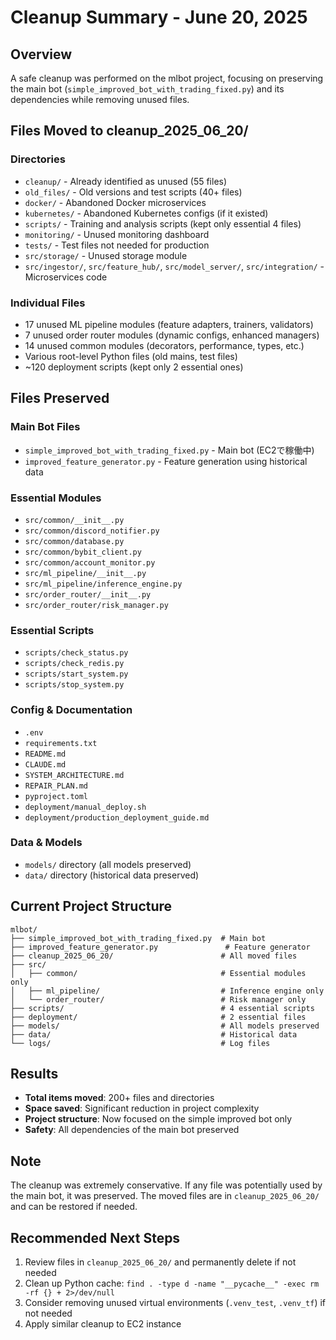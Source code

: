# Cleanup Summary - June 20, 2025

## Overview
A safe cleanup was performed on the mlbot project, focusing on preserving the main bot (`simple_improved_bot_with_trading_fixed.py`) and its dependencies while removing unused files.

## Files Moved to cleanup_2025_06_20/

### Directories
- `cleanup/` - Already identified as unused (55 files)
- `old_files/` - Old versions and test scripts (40+ files)
- `docker/` - Abandoned Docker microservices
- `kubernetes/` - Abandoned Kubernetes configs (if it existed)
- `scripts/` - Training and analysis scripts (kept only essential 4 files)
- `monitoring/` - Unused monitoring dashboard
- `tests/` - Test files not needed for production
- `src/storage/` - Unused storage module
- `src/ingestor/`, `src/feature_hub/`, `src/model_server/`, `src/integration/` - Microservices code

### Individual Files
- 17 unused ML pipeline modules (feature adapters, trainers, validators)
- 7 unused order router modules (dynamic configs, enhanced managers)
- 14 unused common modules (decorators, performance, types, etc.)
- Various root-level Python files (old mains, test files)
- ~120 deployment scripts (kept only 2 essential ones)

## Files Preserved

### Main Bot Files
- `simple_improved_bot_with_trading_fixed.py` - Main bot (EC2で稼働中)
- `improved_feature_generator.py` - Feature generation using historical data

### Essential Modules
- `src/common/__init__.py`
- `src/common/discord_notifier.py`
- `src/common/database.py`
- `src/common/bybit_client.py`
- `src/common/account_monitor.py`
- `src/ml_pipeline/__init__.py`
- `src/ml_pipeline/inference_engine.py`
- `src/order_router/__init__.py`
- `src/order_router/risk_manager.py`

### Essential Scripts
- `scripts/check_status.py`
- `scripts/check_redis.py`
- `scripts/start_system.py`
- `scripts/stop_system.py`

### Config & Documentation
- `.env`
- `requirements.txt`
- `README.md`
- `CLAUDE.md`
- `SYSTEM_ARCHITECTURE.md`
- `REPAIR_PLAN.md`
- `pyproject.toml`
- `deployment/manual_deploy.sh`
- `deployment/production_deployment_guide.md`

### Data & Models
- `models/` directory (all models preserved)
- `data/` directory (historical data preserved)

## Current Project Structure
```
mlbot/
├── simple_improved_bot_with_trading_fixed.py  # Main bot
├── improved_feature_generator.py               # Feature generator
├── cleanup_2025_06_20/                        # All moved files
├── src/
│   ├── common/                                # Essential modules only
│   ├── ml_pipeline/                           # Inference engine only
│   └── order_router/                          # Risk manager only
├── scripts/                                   # 4 essential scripts
├── deployment/                                # 2 essential files
├── models/                                    # All models preserved
├── data/                                      # Historical data
└── logs/                                      # Log files
```

## Results
- **Total items moved**: 200+ files and directories
- **Space saved**: Significant reduction in project complexity
- **Project structure**: Now focused on the simple improved bot only
- **Safety**: All dependencies of the main bot preserved

## Note
The cleanup was extremely conservative. If any file was potentially used by the main bot, it was preserved. The moved files are in `cleanup_2025_06_20/` and can be restored if needed.

## Recommended Next Steps
1. Review files in `cleanup_2025_06_20/` and permanently delete if not needed
2. Clean up Python cache: `find . -type d -name "__pycache__" -exec rm -rf {} + 2>/dev/null`
3. Consider removing unused virtual environments (`.venv_test`, `.venv_tf`) if not needed
4. Apply similar cleanup to EC2 instance